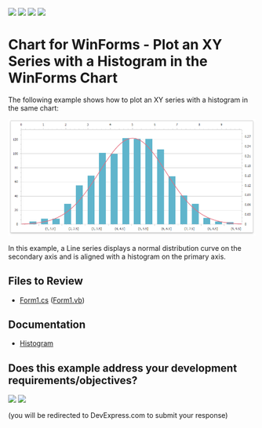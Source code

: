 <!-- default badges list -->
![](https://img.shields.io/endpoint?url=https://codecentral.devexpress.com/api/v1/VersionRange/388701560/24.2.2%2B)
[![](https://img.shields.io/badge/Open_in_DevExpress_Support_Center-FF7200?style=flat-square&logo=DevExpress&logoColor=white)](https://supportcenter.devexpress.com/ticket/details/T1016455)
[![](https://img.shields.io/badge/📖_How_to_use_DevExpress_Examples-e9f6fc?style=flat-square)](https://docs.devexpress.com/GeneralInformation/403183)
[![](https://img.shields.io/badge/💬_Leave_Feedback-feecdd?style=flat-square)](#does-this-example-address-your-development-requirementsobjectives)
<!-- default badges end -->

# Chart for WinForms - Plot an XY Series with a Histogram in the WinForms Chart

The following example shows how to plot an XY series with a histogram in the same chart:

![](images/histogram-chart.png)

In this example, a Line series displays a normal distribution curve on the secondary axis and is aligned with a histogram on the primary axis.

## Files to Review

* [Form1.cs](./CS/Form1.cs) ([Form1.vb](./VB/Form1.vb))

## Documentation

- [Histogram](https://docs.devexpress.com/WindowsForms/400824/controls-and-libraries/chart-control/data-representation/histogram)


<!-- feedback -->
## Does this example address your development requirements/objectives?

[<img src="https://www.devexpress.com/support/examples/i/yes-button.svg"/>](https://www.devexpress.com/support/examples/survey.xml?utm_source=github&utm_campaign=winforms-charts-plot-xy-series-with-histogram&~~~was_helpful=yes) [<img src="https://www.devexpress.com/support/examples/i/no-button.svg"/>](https://www.devexpress.com/support/examples/survey.xml?utm_source=github&utm_campaign=winforms-charts-plot-xy-series-with-histogram&~~~was_helpful=no)

(you will be redirected to DevExpress.com to submit your response)
<!-- feedback end -->
